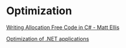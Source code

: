 # Optimization

[Writing Allocation Free Code in C# - Matt Ellis](https://www.youtube.com/watch?v=nK54s84xRRs)

[Optimization of .NET applications](https://dev.to/vasilievserg/optimization-of-net-applications-a-big-result-of-small-edits-12he)
